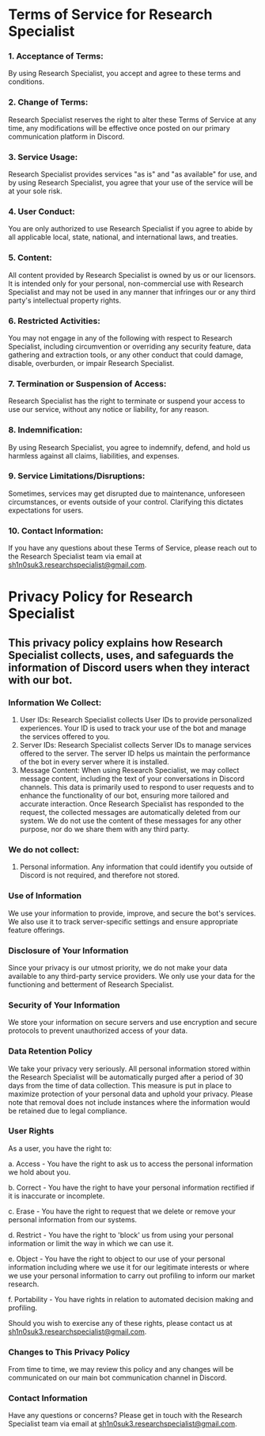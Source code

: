# Terms of Service for Research Specialist

### 1. Acceptance of Terms:
By using Research Specialist, you accept and agree to these terms and conditions.

### 2. Change of Terms:
Research Specialist reserves the right to alter these Terms of Service at any time, any modifications will be effective once posted on our primary communication platform in Discord.

### 3. Service Usage:
Research Specialist provides services "as is" and "as available" for use, and by using Research Specialist, you agree that your use of the service will be at your sole risk.

### 4. User Conduct:
You are only authorized to use Research Specialist if you agree to abide by all applicable local, state, national, and international laws, and treaties.

### 5. Content:
All content provided by Research Specialist is owned by us or our licensors. It is intended only for your personal, non-commercial use with Research Specialist and may not be used in any manner that infringes our or any third party's intellectual property rights.

### 6. Restricted Activities:
You may not engage in any of the following with respect to Research Specialist, including circumvention or overriding any security feature, data gathering and extraction tools, or any other conduct that could damage, disable, overburden, or impair Research Specialist.

### 7. Termination or Suspension of Access:
Research Specialist has the right to terminate or suspend your access to use our service, without any notice or liability, for any reason.

### 8. Indemnification:
By using Research Specialist, you agree to indemnify, defend, and hold us harmless against all claims, liabilities, and expenses.

### 9. Service Limitations/Disruptions:
Sometimes, services may get disrupted due to maintenance, unforeseen circumstances, or events outside of your control. Clarifying this dictates expectations for users.

### 10. Contact Information:
If you have any questions about these Terms of Service, please reach out to the Research Specialist team via email at sh1n0suk3.researchspecialist@gmail.com.

# Privacy Policy for Research Specialist

## This privacy policy explains how Research Specialist collects, uses, and safeguards the information of Discord users when they interact with our bot.

### Information We Collect:


1.	User IDs: Research Specialist collects User IDs to provide personalized experiences. Your ID is used to track your use of the bot and manage the services offered to you.
2.	Server IDs: Research Specialist collects Server IDs to manage services offered to the server. The server ID helps us maintain the performance of the bot in every server where it is installed.
3.  Message Content: When using Research Specialist, we may collect message content, including the text of your conversations in Discord channels. This data is primarily used to respond to user requests and to enhance the functionality of our bot, ensuring more tailored and accurate interaction. Once Research Specialist has responded to the request, the collected messages are automatically deleted from our system. We do not use the content of these messages for any other purpose, nor do we share them with any third party.

### We do not collect:


1.	Personal information. Any information that could identify you outside of Discord is not required, and therefore not stored.

### Use of Information

We use your information to provide, improve, and secure the bot's services. We also use it to track server-specific settings and ensure appropriate feature offerings.

### Disclosure of Your Information

Since your privacy is our utmost priority, we do not make your data available to any third-party service providers. We only use your data for the functioning and betterment of Research Specialist.

### Security of Your Information

We store your information on secure servers and use encryption and secure protocols to prevent unauthorized access of your data.

### Data Retention Policy

We take your privacy very seriously. All personal information stored within the Research Specialist will be automatically purged after a period of 30 days from the time of data collection. This measure is put in place to maximize protection of your personal data and uphold your privacy. Please note that removal does not include instances where the information would be retained due to legal compliance.

### User Rights

As a user, you have the right to:

a. Access - You have the right to ask us to access the personal information we hold about you.

b. Correct - You have the right to have your personal information rectified if it is inaccurate or incomplete.

c. Erase - You have the right to request that we delete or remove your personal information from our systems.

d. Restrict - You have the right to 'block' us from using your personal information or limit the way in which we can use it.

e. Object - You have the right to object to our use of your personal information including where we use it for our legitimate interests or where we use your personal information to carry out profiling to inform our market research.

f. Portability - You have rights in relation to automated decision making and profiling.

Should you wish to exercise any of these rights, please contact us at sh1n0suk3.researchspecialist@gmail.com.


### Changes to This Privacy Policy

From time to time, we may review this policy and any changes will be communicated on our main bot communication channel in Discord.

### Contact Information

Have any questions or concerns? Please get in touch with the Research Specialist team via email at sh1n0suk3.researchspecialist@gmail.com.



